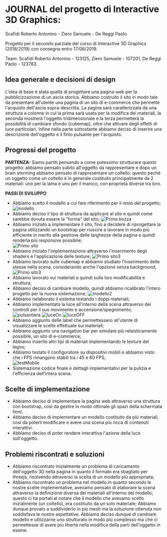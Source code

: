 # JOURNAL del progetto di Interactive 3D Graphics:
Scafidi Roberto Antonino - Ziero Samuele - De Reggi Paolo

Progetto per il secondo parziale del corso di Interactive 3D Graphics (2018/2019) con consegna entro 17/06/2019.

Team:
Scafidi Roberto Antonino - 123125,
Ziero Samuele - 107201,
De Reggi Paolo - 123783.

## Idea generale e decisioni di design
L'idea di base è stata quella di progettare una pagina web per la pubblicizzazione di un ascia storica. Abbiamo costruito il sito in modo tale da presentare all'utente una pagina di un sito di e-commerce che permette l'acquisto dell'ascia sopra-descritta.
La pagina sarà caratterizzata da una struttura a colonne in cui la prima sarà usata per la modifica dei materiali, la seconda mostrerà l'oggetto tridimensionale e la terza permetterà la possibilità di cambiare sfondo (cubemap), oltre che attivare degli effetti di luce particolari.
Infine nella parte sottostante abbiamo deciso di inserire una descrizione dell'oggetto e il finto pulsante per l'acquisto.

## Progressi del progetto

**PARTENZA:** Siamo partiti pensando a come potessimo strutturare questo progetto: abbiamo pensato subito all'oggetto da rappresentare e dopo un brain storming abbiamo pensato di rappresentare un coltello: questo pechè un oggetto come un coltello è in generale costituito principalmente da 2 materiali: uno per la lama e uno per il manico, con proprietà diverse tra loro.

**PASSI DI SVILUPPO**
- Abbiamo scelto il modello a cui fare riferimento per il resto del progetto;
![modello](screenshot/blade.png)
- Abbiamo deciso il tipo di struttura da applicare al sito e quindi come sarebbe dovuta essere la "forma" del sito;
![Prima bozza](screenshot/bozza.png)
- Abbiamo iniziato a implementare il sito, fino a decidere di riprogettare la pagina utilizzando un bootstrap per riuscire a lavorare in modo più efficiente in merito alla gestione delle larghezze della pagina e quindi renderla più responsive possibile;  
![Primo sito](screenshot/inizialeTot.png)
- Abbiamo iniziato l'implementazione attraverso l'inserimento degli shaders e l'applicazione delle texture;
![Primo sito3](screenshot/material.png)
- Abbiamo lavorato sulle cubemap e abbiamo studiato l'inserimento delle stesse nella scena, considerando anche l'opzione senza background;
![Primo sito3](screenshot/wcube.png)
- Abbiamo lavorato sui materiali e quindi sulla loro modificabilità e struttura;
- Abbiamo deciso di cambiare modello, quindi abbiamo ricalibrato l'intero progetto per la nuova sistemazione;
![modello2](screenshot/axe.png)
- Abbiamo rielaborato il sistema testando i doppi materiali;
- Abbiamo implementato la luce all'interno della scena attraverso dei controlli per il suo movimento e accensione/spegnimento;  
![pulsantiera](screenshot/pulsantieraLuci.png)
![luceOn](screenshot/lucePalla_on.png)
![luceOFF](screenshot/lucePalla_off.png)
- Abbiamo aggiunto delle label che permettessero all'utente di visualizzare le scelte effettuate sui materiali;
- Abbiamo aggiunto una navigation bar per simulare più relaisticamente possibile, un sito di e-commerce;
- Abbiamo inserito altri tipi di materiali implementando le texture del legno;
- Abbiamo testato il configuratore su dispositivi mobili e abbiamo visto che i FPS rimangono stabili tra i 45 e 60 FPS;  
![testMobile](screenshot/screen_test_mobile.jpg)
- Sistemazione codice finale e dettagli implementativi per la pulizia e l'efficienza dell'intera scena.

## Scelte di implementazione
- Abbiamo deciso di implementare la pagina web attraverso una struttura con bootstrap, cosi da gestire in modo ottimale gli spazi della schermata html.
- Abbiamo deciso di implementare un modello costituito da più materiali, così da poterli modificare e avere una scena più ricca di contenuti interattivi.
- Abbiamo deciso di poter rendere interattiva l'azione della luce sull'oggetto.

## Problemi riscontrati e soluzioni
- Abbiamo riscontrato inizialmente un problema di caricamento dell'oggetto 3D nella pagina in quanto il formato era sbagliato per threejs, risolvendo attraverso la scelta di un modello più appropriata;
- Abbiamo riscontrato un problema nel modello in quanto secondo le nostre scelte implementative, avevamo pensato di elaborare la scena attraverso la definizione diversa dei materiali all'interno del modello; questo ci ha portati al notare che il modello che avevamo scelto inizialmente (un coltello), era costituito da un solo materiale; Abbiamo dunque provato a suddividerlo in più mesh ma la soluzione ottenuta non soddisfava le nostre aspettative. Abbiamo deciso dunque di cambiare modello e utilizzarne uno strutturato in modo più complesso ma che ci permettesse di avere più libertà nella modifica della parti dell'oggetto in esame.

